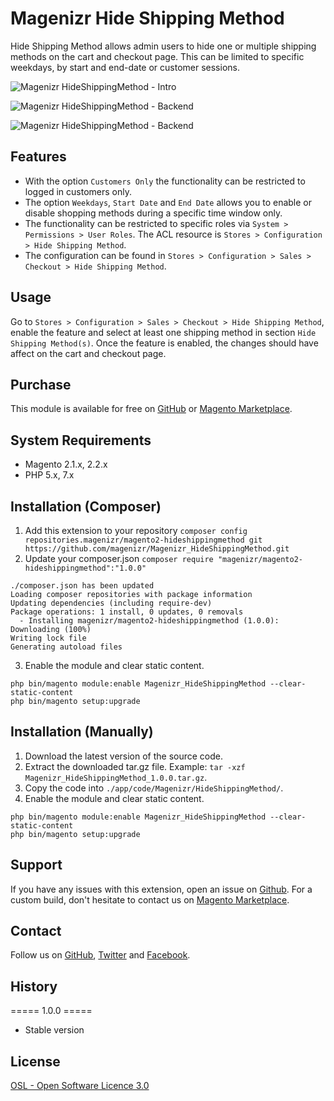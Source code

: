 # Magenizr Hide Shipping Method
Hide Shipping Method allows admin users to hide one or multiple shipping methods on the cart and checkout page. This can be limited to specific weekdays, by start and end-date or customer sessions. 

![Magenizr HideShippingMethod - Intro](http://download.magenizr.com/pub/magenizr_hideshippingmethod/all/intro.png?9213123)

![Magenizr HideShippingMethod - Backend](http://download.magenizr.com/pub/magenizr_hideshippingmethod/all/product_01.png?9213123)

![Magenizr HideShippingMethod - Backend](http://download.magenizr.com/pub/magenizr_hideshippingmethod/all/product_02.png?9213123)

## Features
* With the option `Customers Only` the functionality can be restricted to logged in customers only.
* The option `Weekdays`, `Start Date` and `End Date` allows you to enable or disable shopping methods during a specific time window only.
* The functionality can be restricted to specific roles via `System > Permissions > User Roles`. The ACL resource is `Stores > Configuration > Hide Shipping Method`.
* The configuration can be found in `Stores > Configuration > Sales > Checkout > Hide Shipping Method`.

## Usage
Go to `Stores > Configuration > Sales > Checkout > Hide Shipping Method`, enable the feature and select at least one shipping method in section `Hide Shipping Method(s)`. Once the feature is enabled, the changes should have affect on the cart and checkout page.

## Purchase
This module is available for free on [GitHub](https://github.com/magenizr) or [Magento Marketplace](https://marketplace.magento.com/partner/magenizr).

## System Requirements
* Magento 2.1.x, 2.2.x
* PHP 5.x, 7.x

## Installation (Composer)

1. Add this extension to your repository `composer config repositories.magenizr/magento2-hideshippingmethod git https://github.com/magenizr/Magenizr_HideShippingMethod.git`
2. Update your composer.json `composer require "magenizr/magento2-hideshippingmethod":"1.0.0"`

```
./composer.json has been updated
Loading composer repositories with package information
Updating dependencies (including require-dev)              
Package operations: 1 install, 0 updates, 0 removals
  - Installing magenizr/magento2-hideshippingmethod (1.0.0): Downloading (100%)         
Writing lock file
Generating autoload files
```

3. Enable the module and clear static content.

```
php bin/magento module:enable Magenizr_HideShippingMethod --clear-static-content
php bin/magento setup:upgrade
```

## Installation (Manually)
1. Download the latest version of the source code.
2. Extract the downloaded tar.gz file. Example: `tar -xzf Magenizr_HideShippingMethod_1.0.0.tar.gz`.
3. Copy the code into `./app/code/Magenizr/HideShippingMethod/`.
4. Enable the module and clear static content.

```
php bin/magento module:enable Magenizr_HideShippingMethod --clear-static-content
php bin/magento setup:upgrade
```

## Support
If you have any issues with this extension, open an issue on [Github](https://github.com/magenizr/Magenizr_HideShippingMethod/issues). For a custom build, don't hesitate to contact us on [Magento Marketplace](https://marketplace.magento.com/partner/magenizr).

## Contact
Follow us on [GitHub](https://github.com/magenizr), [Twitter](https://twitter.com/magenizr) and [Facebook](https://www.facebook.com/magenizr).

## History
===== 1.0.0 =====
* Stable version

## License
[OSL - Open Software Licence 3.0](http://opensource.org/licenses/osl-3.0.php)
